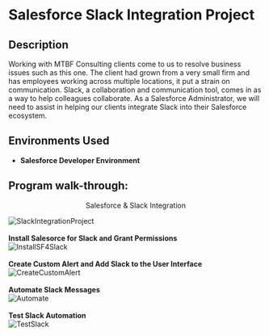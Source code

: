 

<h1>Salesforce Slack Integration Project</h1>


<h2>Description</h2>
Working with MTBF Consulting clients come to us to resolve business issues such as this one. The client had grown from a very small firm and has employees working across multiple locations, it put a strain on communication. Slack, a collaboration and communication tool, comes in as a way to help colleagues collaborate. As a Salesforce Administrator, we will need to assist in helping our clients integrate Slack into their Salesforce ecosystem.
<br />


<h2>Environments Used </h2>

- <b>Salesforce Developer Environment</b>

<h2>Program walk-through:</h2>

<p align="center">
Salesforce & Slack Integration <br/>

![SlackIntegrationProject](https://user-images.githubusercontent.com/115415148/196342681-ee129f02-bb33-4da7-93a8-c929a40086cb.jpg)
<br />
<br /><b>
Install Salesorce for Slack and Grant Permissions  </b><br/>
![InstallSF4Slack](https://user-images.githubusercontent.com/115415148/196343655-b875ec7b-080e-4fe2-9faf-c697d567a44f.jpg)
<br />
<br /><b>
Create Custom Alert and Add Slack to the User Interface </b><br/>
![CreateCustomAlert](https://user-images.githubusercontent.com/115415148/196560739-caedc046-4df7-46c0-bdd4-dd8727333edd.jpg)
<br />
<br /><b>
Automate Slack Messages  </b><br/>
![Automate](https://user-images.githubusercontent.com/115415148/196561781-303bac1f-b6b4-4cbf-a946-0194ed41e0fa.jpg)
<br />
<br /><b>
Test Slack Automation  </b><br/>
![TestSlack](https://user-images.githubusercontent.com/115415148/196561801-85add969-c18e-4535-8648-c48a7149f83f.jpg)
<br />

</p>

<!--
 ```diff
- text in red
+ text in green
! text in orange
# text in gray
@@ text in purple (and bold)@@
```
--!>
